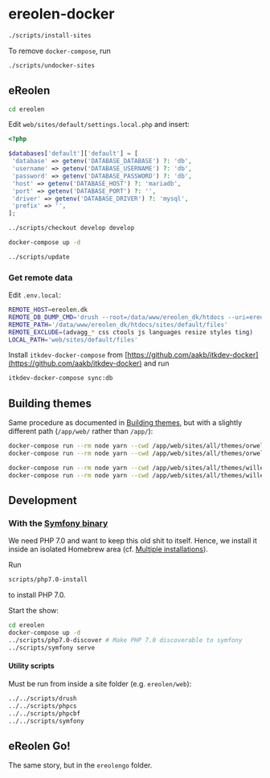 # ereolen-docker

```sh
./scripts/install-sites
```

To remove `docker-compose`, run

```sh
./scripts/undocker-sites
```

## eReolen

```sh
cd ereolen
```

Edit `web/sites/default/settings.local.php` and insert:

```php
<?php

$databases['default']['default'] = [
 'database' => getenv('DATABASE_DATABASE') ?: 'db',
 'username' => getenv('DATABASE_USERNAME') ?: 'db',
 'password' => getenv('DATABASE_PASSWORD') ?: 'db',
 'host' => getenv('DATABASE_HOST') ?: 'mariadb',
 'port' => getenv('DATABASE_PORT') ?: '',
 'driver' => getenv('DATABASE_DRIVER') ?: 'mysql',
 'prefix' => '',
];
```

```sh
../scripts/checkout develop develop
```

```sh
docker-compose up -d
```

```sh
../scripts/update
```

### Get remote data

Edit `.env.local`:

```sh
REMOTE_HOST=ereolen.dk
REMOTE_DB_DUMP_CMD='drush --root=/data/www/ereolen_dk/htdocs --uri=ereolen.dk sql-dump --structure-tables-list="cache,cache_*,history,search_*,sessions,watchdog"'
REMOTE_PATH='/data/www/ereolen_dk/htdocs/sites/default/files'
REMOTE_EXCLUDE=(advagg_* css ctools js languages resize styles ting)
LOCAL_PATH='web/sites/default/files'
```

Install `itkdev-docker-compose` from
[https://github.com/aakb/itkdev-docker](https://github.com/aakb/itkdev-docker)
and run

```sh
itkdev-docker-compose sync:db
```

## Building themes

Same procedure as documented in [Building
themes](https://github.com/ereolen/base#building-themes), but with a slightly
different path (`/app/web/` rather than `/app/`):

```sh
docker-compose run --rm node yarn --cwd /app/web/sites/all/themes/orwell install
docker-compose run --rm node yarn --cwd /app/web/sites/all/themes/orwell build
```

```sh
docker-compose run --rm node yarn --cwd /app/web/sites/all/themes/wille install
docker-compose run --rm node yarn --cwd /app/web/sites/all/themes/wille build
```

## Development

### With the [Symfony binary](https://symfony.com/download)

We need PHP 7.0 and want to keep this old shit to itself. Hence, we install it
inside an isolated Homebrew area (cf. [Multiple
installations](https://github.com/Homebrew/brew/blob/master/docs/Installation.md#multiple-installations)).

Run

```sh
scripts/php7.0-install
```

to install PHP 7.0.

Start the show:

```sh
cd ereolen
docker-compose up -d
../scripts/php7.0-discover # Make PHP 7.0 discoverable to symfony
../scripts/symfony serve
```

#### Utility scripts

Must be run from inside a site folder (e.g. `ereolen/web`):

```sh
../../scripts/drush
../../scripts/phpcs
../../scripts/phpcbf
../../scripts/symfony
```

## eReolen Go!

The same story, but in the `ereolengo` folder.
